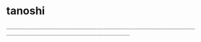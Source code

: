 # tanoshi
.............................................................................................................................................................................................................